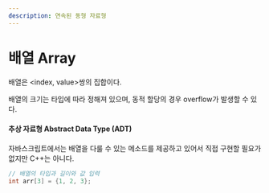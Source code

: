 ```yaml
---
description: 연속된 동형 자료형
---
```


# 배열 Array

배열은 \<index, value>쌍의 집합이다.

배열의 크기는 타입에 따라 정해져 있으며, 동적 할당의 경우 overflow가 발생할 수 있다.



#### 추상 자료형 Abstract Data Type (ADT)

자바스크립트에서는 배열을 다룰 수 있는 메소드를 제공하고 있어서 직접 구현할 필요가 없지만 C++는 아니다.





```cpp
// 배열의 타입과 길이와 값 입력
int arr[3] = {1, 2, 3};


```

